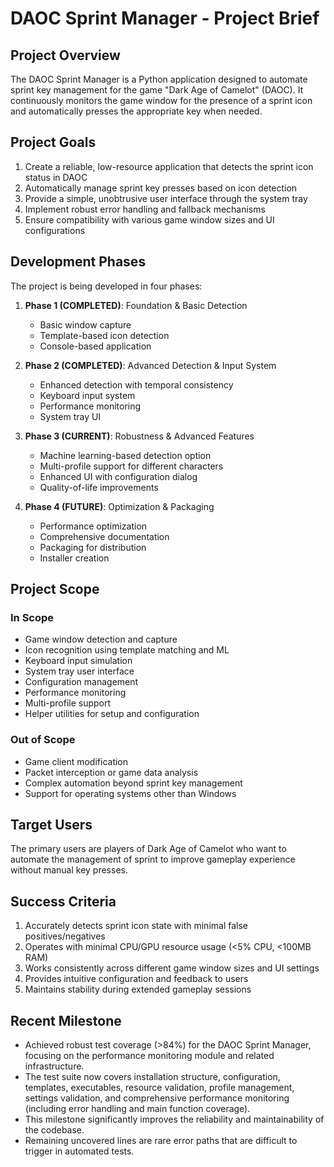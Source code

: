 # DAOC Sprint Manager - Project Brief

## Project Overview

The DAOC Sprint Manager is a Python application designed to automate sprint key management for the game "Dark Age of Camelot" (DAOC). It continuously monitors the game window for the presence of a sprint icon and automatically presses the appropriate key when needed.

## Project Goals

1. Create a reliable, low-resource application that detects the sprint icon status in DAOC
2. Automatically manage sprint key presses based on icon detection
3. Provide a simple, unobtrusive user interface through the system tray
4. Implement robust error handling and fallback mechanisms
5. Ensure compatibility with various game window sizes and UI configurations

## Development Phases

The project is being developed in four phases:

1. **Phase 1 (COMPLETED)**: Foundation & Basic Detection
   - Basic window capture
   - Template-based icon detection
   - Console-based application

2. **Phase 2 (COMPLETED)**: Advanced Detection & Input System
   - Enhanced detection with temporal consistency
   - Keyboard input system
   - Performance monitoring
   - System tray UI

3. **Phase 3 (CURRENT)**: Robustness & Advanced Features
   - Machine learning-based detection option
   - Multi-profile support for different characters
   - Enhanced UI with configuration dialog
   - Quality-of-life improvements

4. **Phase 4 (FUTURE)**: Optimization & Packaging
   - Performance optimization
   - Comprehensive documentation
   - Packaging for distribution
   - Installer creation

## Project Scope

### In Scope

- Game window detection and capture
- Icon recognition using template matching and ML
- Keyboard input simulation
- System tray user interface
- Configuration management
- Performance monitoring
- Multi-profile support
- Helper utilities for setup and configuration

### Out of Scope

- Game client modification
- Packet interception or game data analysis
- Complex automation beyond sprint key management
- Support for operating systems other than Windows

## Target Users

The primary users are players of Dark Age of Camelot who want to automate the management of sprint to improve gameplay experience without manual key presses.

## Success Criteria

1. Accurately detects sprint icon state with minimal false positives/negatives
2. Operates with minimal CPU/GPU resource usage (<5% CPU, <100MB RAM)
3. Works consistently across different game window sizes and UI settings
4. Provides intuitive configuration and feedback to users
5. Maintains stability during extended gameplay sessions

## Recent Milestone
- Achieved robust test coverage (>84%) for the DAOC Sprint Manager, focusing on the performance monitoring module and related infrastructure.
- The test suite now covers installation structure, configuration, templates, executables, resource validation, profile management, settings validation, and comprehensive performance monitoring (including error handling and main function coverage).
- This milestone significantly improves the reliability and maintainability of the codebase.
- Remaining uncovered lines are rare error paths that are difficult to trigger in automated tests. 